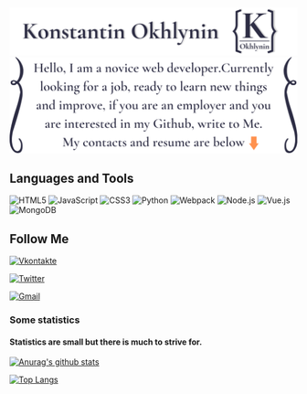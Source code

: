 ![Header](https://github.com/KonstantinOkhlynin/KonstantinOkhlynin/blob/main/assets/Headergithubname.svg)
![Header](https://github.com/KonstantinOkhlynin/KonstantinOkhlynin/blob/main/assets/Headergithub.svg)

## Languages and Tools
<!-- ![HTML5](https://img.shields.io/badge/-HTML5-f08011?style=for-the-badge&logo=HTML5)
![JavaScript](https://img.shields.io/badge/-JavaScript-242526?style=for-the-badge&logo=JavaScript)
![CSS3](https://img.shields.io/badge/-CSS3-155bab?style=for-the-badge&logo=CSS3)
![Python](https://img.shields.io/badge/-Python-f7d52a?style=for-the-badge&logo=Python)
![Webpack](https://img.shields.io/badge/-Webpack-303a42?style=for-the-badge&logo=Webpack)
![Node.js](https://img.shields.io/badge/-Node.js-2a2e2a?style=for-the-badge&logo=Node.js)
![Vue.js](https://img.shields.io/badge/-Vue.js-2a9c56?style=for-the-badge&logo=Vue.js)
![MongoDB](https://img.shields.io/badge/-MongoDB-4fde16?style=for-the-badge&logo=MongoDB) -->
![HTML5](https://img.shields.io/badge/-HTML5-2D2D44?style=for-the-badge&logo=HTML5)
![JavaScript](https://img.shields.io/badge/-JavaScript-2D2D44?style=for-the-badge&logo=JavaScript)
![CSS3](https://img.shields.io/badge/-CSS3-2D2D44?style=for-the-badge&logo=CSS3)
![Python](https://img.shields.io/badge/-Python-2D2D44?style=for-the-badge&logo=Python)
![Webpack](https://img.shields.io/badge/-Webpack-2D2D44?style=for-the-badge&logo=Webpack)
![Node.js](https://img.shields.io/badge/-Node.js-2D2D44?style=for-the-badge&logo=Node.js)
![Vue.js](https://img.shields.io/badge/-Vue.js-2D2D44?style=for-the-badge&logo=Vue.js)
![MongoDB](https://img.shields.io/badge/-MongoDB-2D2D44?style=for-the-badge&logo=MongoDB)
## Follow Me
[![Vkontakte](https://img.shields.io/badge/-Vkontakte-0d3175?style=for-the-badge&logo=VK)](https://vk.com/kostyaok)

[![Twitter](https://img.shields.io/badge/-Twitter-0b4f87?style=for-the-badge&logo=Twitter)](https://twitter.com/Konstantin_Okhl)

<a href="mailto:Kostya.Okhlynin@gmail.com">![Gmail](https://img.shields.io/badge/-Kostya.Okhlynin@gmail.com-941507?style=for-the-badge&logo=Gmail)</a>

### Some statistics
#### Statistics are small but there is much to strive for.
[![Anurag's github stats](https://github-readme-stats.vercel.app/api?username=KonstantinOkhlynin&show_icons=true&theme=dark&bg_color=2D2D44&text_color=ffffff)](https://github.com/anuraghazra/github-readme-stats)

[![Top Langs](https://github-readme-stats.vercel.app/api/top-langs/?username=KonstantinOkhlynin&layout=compact&theme=dark&bg_color=2D2D44&text_color=ffffff)](https://github.com/anuraghazra/github-readme-stats)
